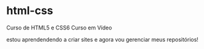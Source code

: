 # html-css
 Curso de HTML5 e CSS6 Curso em Vídeo

 estou aprendendendo a criar sites e agora vou gerenciar meus repositórios!
